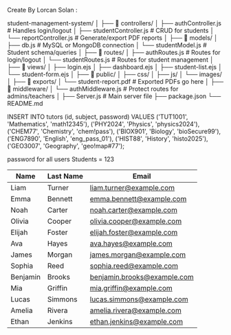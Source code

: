 Create By Lorcan Solan :

student-management-system/
│
├── 📁 controllers/
│   ├── authController.js         # Handles login/logout
│   ├── studentController.js      # CRUD for students
│   └── reportController.js       # Generate/export PDF reports
│
├── 📁 models/
│   ├── db.js                     # MySQL or MongoDB connection
│   └── studentModel.js           # Student schema/queries
│
├── 📁 routes/
│   ├── authRoutes.js             # Routes for login/logout
│   └── studentRoutes.js          # Routes for student management
│
├── 📁 views/
│   ├── login.ejs
│   ├── dashboard.ejs
│   ├── student-list.ejs
│   └── student-form.ejs
│
├── 📁 public/
│   ├── css/
│   ├── js/
│   └── images/
│
├── 📁 exports/
│   └── student-report.pdf        # Exported PDFs go here
│
├── 📁 middleware/
│   └── authMiddleware.js         # Protect routes for admins/teachers
│
├── Server.js                        # Main server file
├── package.json
└── README.md


INSERT INTO tutors (id, subject, password) VALUES
('TUT1001', 'Mathematics', 'math12345'),
('PHY2024', 'Physics', 'physics2024'),
('CHEM77',  'Chemistry', 'chem!pass'),
('BIOX901', 'Biology', 'bioSecure99'),
('ENG7890', 'English', 'eng_pass_01'),
('HIST88',  'History', 'histo2025'),
('GEO3007', 'Geography', 'geo!map#77');

password for all users Students = 123

| Name     | Last Name | Email                                                             |
| -------- | --------- | ----------------------------------------------------------------- |
| Liam     | Turner    | [liam.turner@example.com](mailto:liam.turner@example.com)         |
| Emma     | Bennett   | [emma.bennett@example.com](mailto:emma.bennett@example.com)       |
| Noah     | Carter    | [noah.carter@example.com](mailto:noah.carter@example.com)         |
| Olivia   | Cooper    | [olivia.cooper@example.com](mailto:olivia.cooper@example.com)     |
| Elijah   | Foster    | [elijah.foster@example.com](mailto:elijah.foster@example.com)     |
| Ava      | Hayes     | [ava.hayes@example.com](mailto:ava.hayes@example.com)             |
| James    | Morgan    | [james.morgan@example.com](mailto:james.morgan@example.com)       |
| Sophia   | Reed      | [sophia.reed@example.com](mailto:sophia.reed@example.com)         |
| Benjamin | Brooks    | [benjamin.brooks@example.com](mailto:benjamin.brooks@example.com) |
| Mia      | Griffin   | [mia.griffin@example.com](mailto:mia.griffin@example.com)         |
| Lucas    | Simmons   | [lucas.simmons@example.com](mailto:lucas.simmons@example.com)     |
| Amelia   | Rivera    | [amelia.rivera@example.com](mailto:amelia.rivera@example.com)     |
| Ethan    | Jenkins   | [ethan.jenkins@example.com](mailto:ethan.jenkins@example.com)     |

